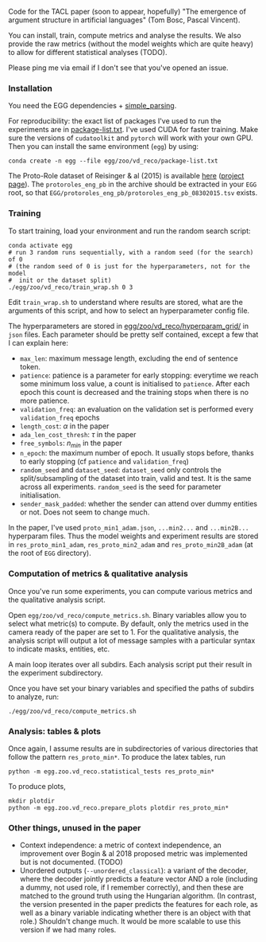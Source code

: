 Code for the TACL paper (soon to appear, hopefully) "The emergence of argument structure in artificial languages" (Tom Bosc, Pascal Vincent).

You can install, train, compute metrics and analyse the results. We also provide the raw metrics (without the model weights which are quite heavy) to allow for different statistical analyses (TODO).

Please ping me via email if I don't see that you've opened an issue.

### Installation

You need the EGG dependencies + [simple_parsing](https://github.com/lebrice/SimpleParsing/). 

For reproducibility: the exact list of packages I've used to run the experiments are in [package-list.txt](package-list.txt). I've used CUDA for faster training. Make sure the versions of `cudatoolkit` and `pytorch` will work with your own GPU. Then you can install the same environment (`egg`) by using:

```
conda create -n egg --file egg/zoo/vd_reco/package-list.txt
```

The Proto-Role dataset of Reisinger & al (2015) is available [here](http://decomp.io/projects/semantic-proto-roles/protoroles_eng_pb.tar.gz) ([project page](http://decomp.io/projects/semantic-proto-roles/)). The `protoroles_eng_pb` in the archive should be extracted in your `EGG` root, so that `EGG/protoroles_eng_pb/protoroles_eng_pb_08302015.tsv` exists. 

### Training

To start training, load your environment and run the random search script:

```
conda activate egg
# run 3 random runs sequentially, with a random seed (for the search) of 0
# (the random seed of 0 is just for the hyperparameters, not for the model 
#  init or the dataset split)
./egg/zoo/vd_reco/train_wrap.sh 0 3
```

Edit `train_wrap.sh` to understand where results are stored, what are the arguments of this script, and how to select an hyperparameter config file. 

The hyperparameters are stored in [egg/zoo/vd_reco/hyperparam_grid/](egg/zoo/vd_reco/hyperparam_grid/) in `json` files. Each parameter should be pretty self contained, except a few that I can explain here:

- `max_len`: maximum message length, excluding the end of sentence token.
- `patience`: patience is a parameter for early stopping: everytime we reach some minimum loss value, a count is initialised to `patience`. After each epoch this count is decreased and the training stops when there is no more patience. 
- `validation_freq`: an evaluation on the validation set is performed every `validation_freq` epochs
- `length_cost`: $\alpha$ in the paper
- `ada_len_cost_thresh`: $\tau$ in the paper
- `free_symbols`: $n_{min}$ in the paper
- `n_epoch`: the maximum number of epoch. It usually stops before, thanks to early stopping (cf `patience` and `validation_freq`)
- `random_seed` and `dataset_seed`: `dataset_seed` only controls the split/subsampling of the dataset into train, valid and test. It is the same across all experiments. `random_seed` is the seed for parameter initialisation.
- `sender_mask_padded`: whether the sender can attend over dummy entities or not. Does not seem to change much.

In the paper, I've used `proto_min1_adam.json`, `...min2...` and `...min2B...` hyperparam files. Thus the model weights and experiment results are stored in `res_proto_min1_adam`, `res_proto_min2_adam` and `res_proto_min2B_adam` (at the root of `EGG` directory).

### Computation of metrics & qualitative analysis

Once you've run some experiments, you can compute various metrics and the qualitative analysis script. 

Open `egg/zoo/vd_reco/compute_metrics.sh`. Binary variables allow you to select what metric(s) to compute. By default, only the metrics used in the camera ready of the paper are set to 1. For the qualitative analysis, the analysis script will output a lot of message samples with a particular syntax to indicate masks, entities, etc.

A main loop iterates over all subdirs. Each analysis script put their result in the experiment subdirectory.

Once you have set your binary variables and specified the paths of subdirs to analyze, run:

```
./egg/zoo/vd_reco/compute_metrics.sh
```

### Analysis: tables & plots

Once again, I assume results are in subdirectories of various directories that follow the pattern `res_proto_min*`. To produce the latex tables, run 

```
python -m egg.zoo.vd_reco.statistical_tests res_proto_min*
```

To produce plots,

```
mkdir plotdir
python -m egg.zoo.vd_reco.prepare_plots plotdir res_proto_min*
```

### Other things, unused in the paper

- Context independence: a metric of context independence, an improvement over Bogin & al 2018 proposed metric was implemented but is not documented. (TODO)
- Unordered outputs (`--unordered_classical`): a variant of the decoder, where the decoder jointly predicts a feature vector AND a role (including a dummy, not used role, if I remember correctly), and then these are matched to the ground truth using the Hungarian algorithm. (In contrast, the version presented in the paper predicts the features for each role, as well as a binary variable indicating whether there is an object with that role.) Shouldn't change much. It would be more scalable to use this version if we had many roles.
